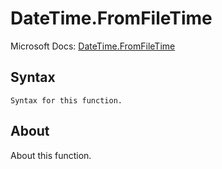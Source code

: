 ---
---

# DateTime.FromFileTime

Microsoft Docs: [DateTime.FromFileTime](https://docs.microsoft.com/en-us/powerquery-m/datetime-fromfiletime)

## Syntax

```powerquery-m
Syntax for this function.
```

## About

About this function.

